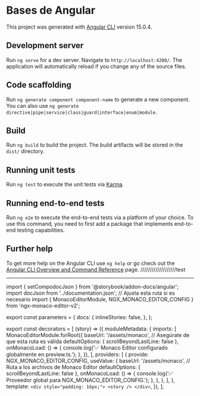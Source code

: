 # Bases de Angular

This project was generated with [Angular CLI](https://github.com/angular/angular-cli) version 15.0.4.

## Development server

Run `ng serve` for a dev server. Navigate to `http://localhost:4200/`. The application will automatically reload if you change any of the source files.

## Code scaffolding

Run `ng generate component component-name` to generate a new component. You can also use `ng generate directive|pipe|service|class|guard|interface|enum|module`.

## Build

Run `ng build` to build the project. The build artifacts will be stored in the `dist/` directory.

## Running unit tests

Run `ng test` to execute the unit tests via [Karma](https://karma-runner.github.io).

## Running end-to-end tests

Run `ng e2e` to execute the end-to-end tests via a platform of your choice. To use this command, you need to first add a package that implements end-to-end testing capabilities.

## Further help

To get more help on the Angular CLI use `ng help` or go check out the [Angular CLI Overview and Command Reference](https://angular.io/cli) page.
///////////////////test
*************************************
import { setCompodocJson } from '@storybook/addon-docs/angular';
import docJson from '../documentation.json'; // Ajusta esta ruta si es necesario
import { MonacoEditorModule, NGX_MONACO_EDITOR_CONFIG } from 'ngx-monaco-editor-v2';

export const parameters = {
  docs: {
    inlineStories: false,
  },
};

export const decorators = [
  (story) => ({
    moduleMetadata: {
      imports: [
        MonacoEditorModule.forRoot({
          baseUrl: '/assets/monaco', // Asegúrate de que esta ruta es válida
          defaultOptions: { scrollBeyondLastLine: false },
          onMonacoLoad: () => {
            console.log('✅ Monaco Editor configurado globalmente en preview.ts.');
          },
        }),
      ],
      providers: [
        {
          provide: NGX_MONACO_EDITOR_CONFIG,
          useValue: {
            baseUrl: '/assets/monaco', // Ruta a los archivos de Monaco Editor
            defaultOptions: { scrollBeyondLastLine: false },
            onMonacoLoad: () => {
              console.log('✅ Proveedor global para NGX_MONACO_EDITOR_CONFIG.');
            },
          },
        },
      ],
    },
    template: `
      <div style="padding: 16px;">
        <story />
      </div>
    `,
  }),
];
